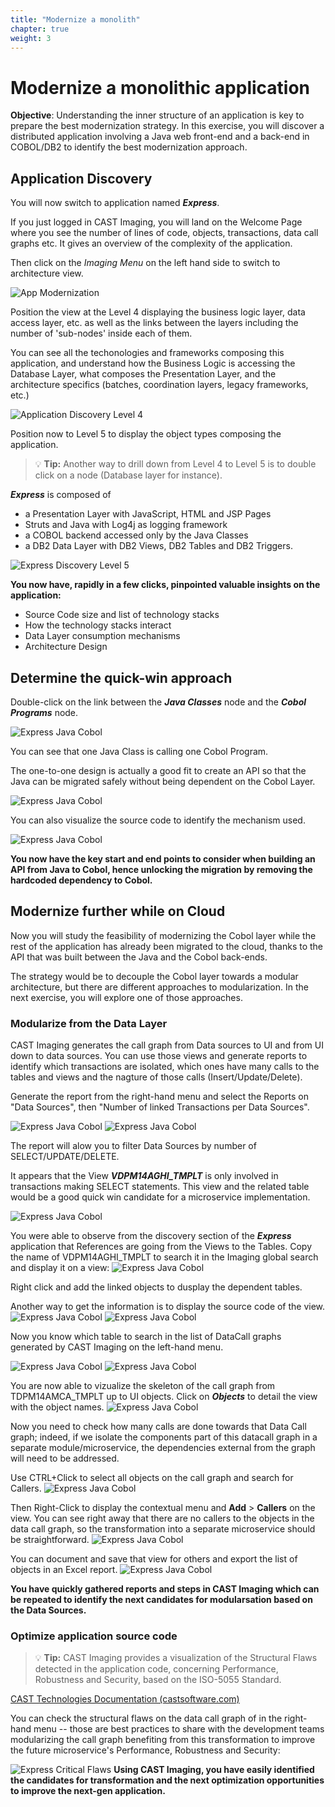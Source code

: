 ```yaml
---
title: "Modernize a monolith"
chapter: true
weight: 3
---
```


# Modernize a monolithic application  

**Objective**: Understanding the inner structure of an application is key to prepare the best modernization strategy. In this exercise, you will discover a distributed application involving a Java web front-end and a back-end in COBOL/DB2 to identify the best modernization approach. 

## Application Discovery 

You will now switch to application named ***Express***. 

If you just logged in CAST Imaging, you will land on the Welcome Page where you see the number of lines of code, objects, transactions, data call graphs etc. It gives an overview of the complexity of the application. 

Then click on the _Imaging Menu_ on the left hand side to switch to architecture view. 

![App Modernization](/images/Express_LOC.png)

Position the view at the Level 4 displaying the business logic layer, data access layer, etc. as well as the links between the layers including the number of 'sub-nodes' inside each of them. 

You can see all the techonologies and frameworks composing this application, and understand how the Business Logic is accessing the Database Layer, what composes the Presentation Layer, and the architecture specifics (batches, coordination layers, legacy frameworks, etc.) 

![Application Discovery Level 4](/images/Express_Level4.png)

Position now to Level 5 to display the object types composing the application.   

> :bulb: **Tip:** Another way to drill down from Level 4 to Level 5 is to double click on a node (Database layer for instance). 

***Express*** is composed of
* a Presentation Layer with JavaScript, HTML and JSP Pages  
* Struts and Java with Log4j as logging framework   
* a COBOL backend accessed only by the Java Classes  
* a DB2 Data Layer with DB2 Views, DB2 Tables and DB2 Triggers. 

![Express Discovery Level 5](/images/Express_Level5.png)

**You now have, rapidly in a few clicks, pinpointed valuable insights on the application:** 
* Source Code size and list of technology stacks 
* How the technology stacks interact 
* Data Layer consumption mechanisms 
* Architecture Design 

## Determine the quick-win approach

Double-click on the link between the ***Java Classes*** node and the ***Cobol Programs*** node. 

![Express Java Cobol](/images/Express_JavaCobol.png)

You can see that one Java Class is calling one Cobol Program.

The one-to-one design is actually a good fit to create an API so that the Java can be migrated safely without being dependent on the Cobol Layer. 

![Express Java Cobol](/images/Express_JavaCobol2.png)

You can also visualize the source code to identify the mechanism used. 

![Express Java Cobol](/images/Express_JavaCobol3.png)

**You now have the key start and end points to consider when building an API from Java to Cobol, hence unlocking the migration by removing the hardcoded dependency to Cobol.** 

## Modernize further while on Cloud 

Now you will study the feasibility of modernizing the Cobol layer while the rest of the application has already been migrated to the cloud, thanks to the API that was built between the Java and the Cobol back-ends. 

The strategy would be to decouple the Cobol layer towards a modular architecture, but there are different approaches to modularization. In the next exercise, you will explore one of those approaches. 

### Modularize from the Data Layer 

CAST Imaging generates the call graph from Data sources to UI and from UI down to data sources. You can use those views and generate reports to identify which transactions are isolated, which ones have many calls to the tables and views and the nagture of those calls (Insert/Update/Delete). 

Generate the report from the right-hand menu and select the Reports on "Data Sources", then "Number of linked Transactions per Data Sources". 

![Express Java Cobol](/images/Express_Report.png)
![Express Java Cobol](/images/Express_Report2.png)

The report will alow you to filter Data Sources by number of SELECT/UPDATE/DELETE. 

It appears that the View ***VDPM14AGHI_TMPLT*** is only involved in transactions making SELECT statements. This view and the related table would be a good quick win candidate for a microservice implementation. 

![Express Java Cobol](/images/Express_Report3.png)

You were able to observe from the discovery section of the ***Express*** application that References are going from the Views to the Tables. Copy the name of VDPM14AGHI_TMPLT to search it in the Imaging global search and display it on a view:
![Express Java Cobol](/images/Express_Search.png)

Right click and add the linked objects to dusplay the dependent tables. 

Another way to get the information is to display the source code of the view.
![Express Java Cobol](/images/Express_View.png)
![Express Java Cobol](/images/Express_ViewCode.png)

Now you know which table to search in the list of DataCall graphs generated by CAST Imaging on the left-hand menu. 

![Express Java Cobol](/images/Express_DataCG.png)
![Express Java Cobol](/images/Express_DataCG2.png)

You are now able to vizualize the skeleton of the call graph from TDPM14AMCA_TMPLT up to UI objects. Click on ***Objects*** to detail the view with the object names. 
![Express Java Cobol](/images/Express_DataCG3.png)

Now you need to check how many calls are done towards that Data Call graph; indeed, if we isolate the components part of this datacall graph in a separate module/microservice, the dependencies external from the graph will need to be addressed. 

Use CTRL+Click to select all objects on the call graph and search for Callers.
![Express Java Cobol](/images/Express_DataSelect.png)

Then Right-Click to display the contextual menu and **Add** > **Callers** on the view. 
You can see right away that there are no callers to the objects in the data call graph, so the transformation into a separate microservice should be straightforward. 
![Express Java Cobol](/images/Express_DataSelect2.png)

You can document and save that view for others and export the list of objects in an Excel report. 
![Express Java Cobol](/images/Express_SaveView.png)

**You have quickly gathered reports and steps in CAST Imaging which can be repeated to identify the next candidates for modularsation based on the Data Sources.** 

### Optimize application source code 
> :bulb: **Tip:** CAST Imaging provides a visualization of the Structural Flaws detected in the application code, concerning Performance, Robustness and Security, based on the ISO-5055 Standard.  

[CAST Technologies Documentation (castsoftware.com)](http://technologies.castsoftware.com/rules) 

You can check the structural flaws on the data call graph of in the right-hand menu -- those are best practices to share with the development teams modularizing the call graph benefiting from this transformation to improve the future microservice's Performance, Robustness and Security: 

![Express Critical Flaws](/images/Express_Flaws.png)
**Using CAST Imaging, you have easily identified the candidates for transformation and the next optimization opportunities to improve the next-gen application.** 